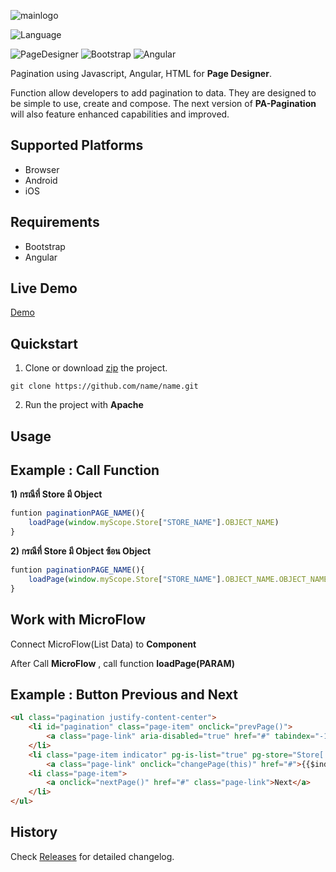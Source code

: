 ![mainlogo](https://user-images.githubusercontent.com/45651369/73010420-fb1e8100-3e44-11ea-802f-4e63d2582de3.png)

![Language](https://img.shields.io/badge/Language-JS-blue.svg)

![PageDesigner](https://img.shields.io/badge/PageDesigner-^18.0.0-blue.svg)
![Bootstrap](https://img.shields.io/badge/Bootstrap-^4.0.0-blue.svg)
![Angular](https://img.shields.io/badge/Angular-^1.5.8-blue.svg)

Pagination using Javascript, Angular, HTML for **Page Designer**. 

Function allow developers to add pagination to data.
They are designed to be simple to use, create and compose. The next version of **PA-Pagination** will also feature enhanced capabilities and improved.

## Supported Platforms

- Browser
- Android
- iOS

## Requirements

- Bootstrap
- Angular


## Live Demo

[Demo](https://www.google.co.th)


## Quickstart

1. Clone or download [zip](https://github.com/N04A/pa-pagination/archive/master.zip) the project.
```
git clone https://github.com/name/name.git
```

2. Run the project with **Apache**

## Usage


## Example : Call Function

**1) กรณีที่ Store มี Object**
```js
funtion paginationPAGE_NAME(){
    loadPage(window.myScope.Store["STORE_NAME"].OBJECT_NAME)
}
```

**2) กรณีที่ Store มี Object ซ้อน Object**
```js
funtion paginationPAGE_NAME(){
    loadPage(window.myScope.Store["STORE_NAME"].OBJECT_NAME.OBJECT_NAME)
}
```

## Work with MicroFlow

Connect MicroFlow(List Data) to **Component**

After Call **MicroFlow** , call function **loadPage(PARAM)**

## Example : Button Previous and Next 

```html
<ul class="pagination justify-content-center">
    <li id="pagination" class="page-item" onclick="prevPage()">
        <a class="page-link" aria-disabled="true" href="#" tabindex="-1">Previous</a>
    </li>
    <li class="page-item indicator" pg-is-list="true" pg-store="Store['allButton']">
        <a class="page-link" onclick="changePage(this)" href="#">{{$index+1}}</a></li>
    <li class="page-item">
        <a onclick="nextPage()" href="#" class="page-link">Next</a>
    </li>
</ul>
```

## History

Check [Releases]() for detailed changelog.



